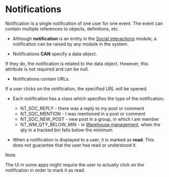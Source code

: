 
# Notifications

Notification is a single notification of one user for one event. The event can contain multiple references to objects, definitions, etc.

- Although **notification** is an entity in the [Social interactions](https://github.com/ErpNetDocs/tech/blob/master/modules/community/social-interactions/index.md) module, a notification can be raised by any module in the system.

- Notifications **CAN** specify a data object.

If they do, the notification is related to the data object. However, this attribute is not required and can be null.

- Notifications contain URLs.

If a user clicks on the notification, the specified URL will be opened.

- Each notification has a class which specifies the type of the notification:

  - NT_SOC_REPLY - there was a reply to my post or comment
  - NT_SOC_MENTION - I was mentioned in a post or comment
  - NT_SOC_NEW_POST - new post in a group, in which I am member
  - NT_WM_QTY_BELOW_MIN - in [Warehouse management](https://github.com/ErpNetDocs/tech/blob/master/modules/logistics/wms/index.md), when the qty in a tracked bin falls below the minimum
  
 - When a notification is displayed to a user, it is marked as **read**. This does not guarantee that the user has read or understood it.
 
> [!NOTE] 
> The UI in some apps might require the user to actually click on the notification in order to mark it as read.
